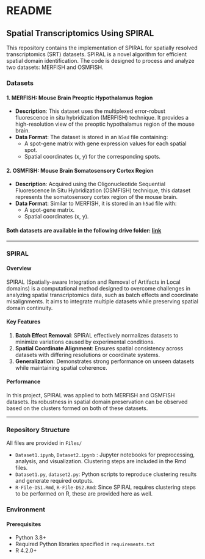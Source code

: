 
# README

## Spatial Transcriptomics Using SPIRAL

This repository contains the implementation of SPIRAL for spatially resolved transcriptomics (SRT) datasets. SPIRAL is a novel algorithm for efficient spatial domain identification. The code is designed to process and analyze two datasets: MERFISH and OSMFISH.

### **Datasets**

#### 1. **MERFISH: Mouse Brain Preoptic Hypothalamus Region**
- **Description**: This dataset uses the multiplexed error-robust fluorescence in situ hybridization (MERFISH) technique. It provides a high-resolution view of the preoptic hypothalamus region of the mouse brain.
- **Data Format**: The dataset is stored in an `h5ad` file containing:
  - A spot-gene matrix with gene expression values for each spatial spot.
  - Spatial coordinates (x, y) for the corresponding spots.

#### 2. **OSMFISH: Mouse Brain Somatosensory Cortex Region**
- **Description**: Acquired using the Oligonucleotide Sequential Fluorescence In Situ Hybridization (OSMFISH) technique, this dataset represents the somatosensory cortex region of the mouse brain.
- **Data Format**: Similar to MERFISH, it is stored in an `h5ad` file with:
  - A spot-gene matrix.
  - Spatial coordinates (x, y).

#### Both datasets are available in the following drive folder: [link](https://drive.google.com/drive/folders/1GllYHqgeRihs9-rzl1aPSl-uXwyWH4tm?usp=sharing)
---

### **SPIRAL**

#### **Overview**
SPIRAL (Spatially-aware Integration and Removal of Artifacts in Local domains) is a computational method designed to overcome challenges in analyzing spatial transcriptomics data, such as batch effects and coordinate misalignments. It aims to integrate multiple datasets while preserving spatial domain continuity.

#### **Key Features**
1. **Batch Effect Removal**: SPIRAL effectively normalizes datasets to minimize variations caused by experimental conditions.
2. **Spatial Coordinate Alignment**: Ensures spatial consistency across datasets with differing resolutions or coordinate systems.
3. **Generalization**: Demonstrates strong performance on unseen datasets while maintaining spatial coherence.

#### **Performance**
In this project, SPIRAL was applied to both MERFISH and OSMFISH datasets. Its robustness in spatial domain preservation can be observed based on the clusters formed on both of these datasets. 

---

### **Repository Structure**
All files are provided in `Files/`
- `Dataset1.ipynb`, `Dataset2.ipynb` : Jupyter notebooks for preprocessing, analysis, and visualization. Clustering steps are included in the Rmd files. 
- `Dataset1.py`, `dataset2.py`: Python scripts to reproduce clustering results and generate required outputs.
- `R-File-DS1.Rmd`, `R-File-DS2.Rmd`: Since SPIRAL requires clustering steps to be performed on R, these are provided here as well. 

### **Environment**
#### **Prerequisites**
- Python 3.8+
- Required Python libraries specified in `requirements.txt`
- R 4.2.0+
